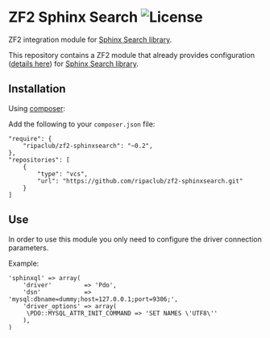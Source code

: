 ZF2 Sphinx Search ![License](http://img.shields.io/badge/license-BSD--2--Clause-green.svg)
=======================

ZF2 integration module for [Sphinx Search library](https://github.com/ripaclub/sphinxsearch).

This repository contains a ZF2 module that already provides configuration ([details here](https://github.com/ripaclub/sphinxsearch)) for [Sphinx Search library](https://github.com/ripaclub/sphinxsearch).

Installation
---

Using [composer](http://getcomposer.org/):

Add the following to your `composer.json` file:

    "require": {
        "ripaclub/zf2-sphinxsearch": "~0.2",
    },
    "repositories": [
        {
            "type": "vcs",
            "url": "https://github.com/ripaclub/zf2-sphinxsearch.git"
        }
    ]

Use
---

In order to use this module you only need to configure the driver connection parameters.

Example:

    'sphinxql' => array(
        'driver'         => 'Pdo',
        'dsn'            => 'mysql:dbname=dummy;host=127.0.0.1;port=9306;',
        'driver_options' => array(
         \PDO::MYSQL_ATTR_INIT_COMMAND => 'SET NAMES \'UTF8\''
        ),
    )
